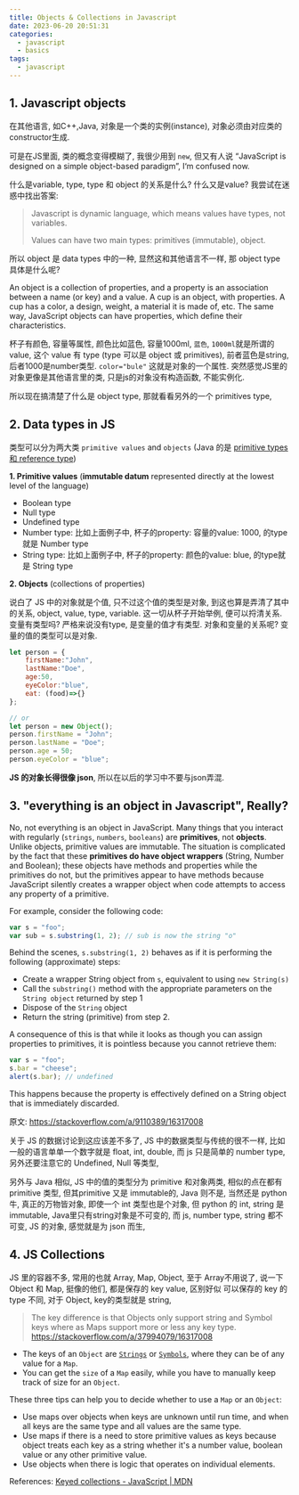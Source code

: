 ```yaml
---
title: Objects & Collections in Javascript
date: 2023-06-20 20:51:31
categories:
  - javascript
  - basics
tags:
  - javascript
---
```


## 1. Javascript objects

在其他语言, 如C++,Java, 对象是一个类的实例(instance), 对象必须由对应类的constructor生成. 

可是在JS里面, 类的概念变得模糊了, 我很少用到 `new`, 但又有人说 “JavaScript is designed on a simple object-based paradigm”, I‘m confused now. 

什么是variable, type, type 和 object 的关系是什么? 什么又是value? 我尝试在迷惑中找出答案:

> Javascript is dynamic language, which means values have types, not variables. 
>
> Values can have two main types: primitives (immutable), object. 

所以 object 是 data types 中的一种, 显然这和其他语言不一样, 那 object type 具体是什么呢? 

An object is a collection of properties, and a property is an association between a name (or key) and a value. A cup is an object, with properties. A cup has a color, a design, weight, a material it is made of, etc. The same way, JavaScript objects can have properties, which define their characteristics. 

杯子有颜色, 容量等属性, 颜色比如蓝色, 容量1000ml, `蓝色`, `1000ml`就是所谓的 value, 这个 value 有 type (type 可以是 object 或 primitives), 前者蓝色是string, 后者1000是number类型. `color="bule"` 这就是对象的一个属性. 突然感觉JS里的对象更像是其他语言里的类, 只是js的对象没有构造函数, 不能实例化. 

所以现在搞清楚了什么是 object type, 那就看看另外的一个 primitives type, 

## 2. Data types in JS

类型可以分为两大类 `primitive values` and `objects` (Java 的是 [primitive types 和 reference type](https://davidzhu.xyz/post/java/basics/006-variables-vs-references/))

**1. Primitive values** (**immutable datum** represented directly at the lowest level of the language)

+ Boolean type
+ Null type
+ Undefined type
+ Number type: 比如上面例子中, 杯子的property: 容量的value: 1000, 的type就是 Number type
+ String type: 比如上面例子中, 杯子的property: 颜色的value: blue, 的type就是 String type

**2. Objects** (collections of properties)

说白了 JS 中的对象就是个值, 只不过这个值的类型是对象, 到这也算是弄清了其中的关系, object, value, type, variable. 这一切从杯子开始举例, 便可以捋清关系. 变量有类型吗? 严格来说没有type, 是变量的值才有类型. 对象和变量的关系呢? 变量的值的类型可以是对象. 

```js
let person = {
    firstName:"John", 
    lastName:"Doe", 
    age:50, 
    eyeColor:"blue", 
    eat: (food)=>{}
};

// or
let person = new Object();
person.firstName = "John";
person.lastName = "Doe";
person.age = 50;
person.eyeColor = "blue";
```

**JS 的对象长得很像 json**, 所以在以后的学习中不要与json弄混. 

## 3. "everything is an object in Javascript", Really? 

No, not everything is an object in JavaScript. Many things that you interact with regularly (`strings`, `numbers`, `booleans`) are **primitives**, not **objects**. Unlike objects, primitive values are immutable. The situation is complicated by the fact that these **primitives do have object wrappers** (String, Number and Boolean); these objects have methods and properties while the primitives do not, but the primitives appear to have methods because JavaScript silently creates a wrapper object when code attempts to access any property of a primitive.

For example, consider the following code:

```js
var s = "foo";
var sub = s.substring(1, 2); // sub is now the string "o"
```

Behind the scenes, `s.substring(1, 2)` behaves as if it is performing the following (approximate) steps:

+ Create a wrapper String object from `s`, equivalent to using `new String(s)`
+ Call the `substring()` method with the appropriate parameters on the `String object` returned by step 1
+ Dispose of the `String` object
+ Return the string (primitive) from step 2.

A consequence of this is that while it looks as though you can assign properties to primitives, it is pointless because you cannot retrieve them:

```js
var s = "foo";
s.bar = "cheese";
alert(s.bar); // undefined
```

This happens because the property is effectively defined on a String object that is immediately discarded.

原文: https://stackoverflow.com/a/9110389/16317008

关于 JS 的数据讨论到这应该差不多了, JS 中的数据类型与传统的很不一样, 比如一般的语言单单一个数字就是 float, int, double, 而 js 只是简单的 number type, 另外还要注意它的 Undefined, Null 等类型, 

另外与 Java 相似, JS 中的值的类型分为 primitive 和对象两类, 相似的点在都有 primitive 类型, 但其primitive 又是 immutable的, Java 则不是, 当然还是 python 牛, 真正的万物皆对象, 即使一个 int 类型也是个对象, 但 python 的 int, string 是 immutable, Java里只有string对象是不可变的, 而 js, number type, string 都不可变, JS 的对象, 感觉就是为 json 而生, 

## 4. JS Collections

JS 里的容器不多, 常用的也就 Array, Map, Object, 至于 Array不用说了, 说一下 Object 和 Map, 挺像的他们, 都是保存的 key value, 区别好似 可以保存的 key 的 type 不同, 对于 Object, key的类型就是 string, 

> The key difference is that Objects only support string and Symbol keys where as Maps support more or less any key type. https://stackoverflow.com/a/37994079/16317008

- The keys of an `Object` are [`Strings`](https://developer.mozilla.org/en-US/docs/Web/JavaScript/Reference/Global_Objects/String) or [`Symbols`](https://developer.mozilla.org/en-US/docs/Web/JavaScript/Reference/Global_Objects/Symbol), where they can be of any value for a `Map`.
- You can get the `size` of a `Map` easily, while you have to manually keep track of size for an `Object`.

These three tips can help you to decide whether to use a `Map` or an `Object`:

- Use maps over objects when keys are unknown until run time, and when all keys are the same type and all values are the same type.
- Use maps if there is a need to store primitive values as keys because object treats each key as a string whether it's a number value, boolean value or any other primitive value.
- Use objects when there is logic that operates on individual elements.

References: [Keyed collections - JavaScript | MDN](https://developer.mozilla.org/en-US/docs/Web/JavaScript/Guide/Keyed_collections)